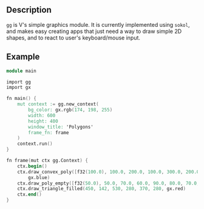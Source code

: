 ## Description

`gg` is V's simple graphics module.
It is currently implemented using `sokol`, and makes easy creating
apps that just need a way to draw simple 2D shapes, and to react to
user's keyboard/mouse input.

## Example

```v cgen
module main

import gg
import gx

fn main() {
	mut context := gg.new_context(
		bg_color: gx.rgb(174, 198, 255)
		width: 600
		height: 400
		window_title: 'Polygons'
		frame_fn: frame
	)
	context.run()
}

fn frame(mut ctx gg.Context) {
	ctx.begin()
	ctx.draw_convex_poly([f32(100.0), 100.0, 200.0, 100.0, 300.0, 200.0, 200.0, 300.0, 100.0, 300.0],
		gx.blue)
	ctx.draw_poly_empty([f32(50.0), 50.0, 70.0, 60.0, 90.0, 80.0, 70.0, 110.0], gx.black)
	ctx.draw_triangle_filled(450, 142, 530, 280, 370, 280, gx.red)
	ctx.end()
}
```
